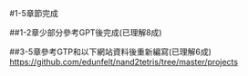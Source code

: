 #1-5章節完成

##1-2章少部分參考GPT後完成(已理解8成)

##3-5章參考GTP和以下網站資料後重新編寫(已理解6成)
https://github.com/edunfelt/nand2tetris/tree/master/projects